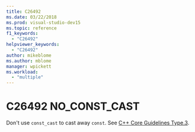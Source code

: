 ```yaml
---
title: C26492
ms.date: 03/22/2018
ms.prod: visual-studio-dev15
ms.topic: reference
f1_keywords:
  - "C26492"
helpviewer_keywords:
  - "C26492"
author: mikeblome
ms.author: mblome
manager: wpickett
ms.workload:
  - "multiple"
---
```

# C26492 NO_CONST_CAST

Don't use `const_cast` to cast away `const`. See [C++ Core Guidelines Type.3](https://github.com/isocpp/CppCoreGuidelines/blob/master/CppCoreGuidelines.md#SS-type).
